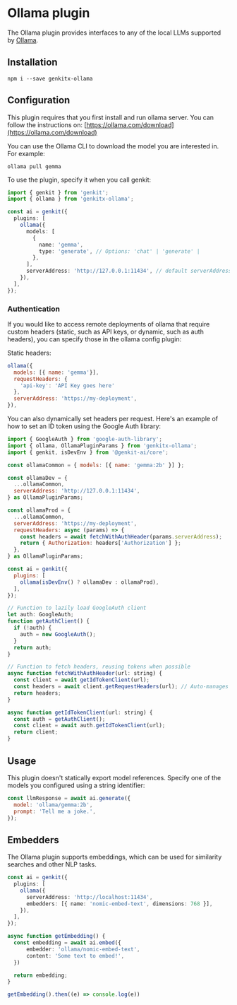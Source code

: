 # Ollama plugin

The Ollama plugin provides interfaces to any of the local LLMs supported by
[Ollama](https://ollama.com/).

## Installation

```posix-terminal
npm i --save genkitx-ollama
```

## Configuration

This plugin requires that you first install and run ollama server. You can follow
the instructions on: [https://ollama.com/download](https://ollama.com/download)

You can use the Ollama CLI to download the model you are interested in. For
example:

```posix-terminal
ollama pull gemma
```

To use the plugin, specify it when you call genkit:

```typescript
import { genkit } from 'genkit';
import { ollama } from 'genkitx-ollama';

const ai = genkit({
  plugins: [
    ollama({
      models: [
        {
          name: 'gemma',
          type: 'generate', // Options: 'chat' | 'generate' |
        },
      ],
      serverAddress: 'http://127.0.0.1:11434', // default serverAddress to use
    }),
  ],
});
```

### Authentication

If you would like to access remote deployments of ollama that require custom headers (static,
such as API keys, or dynamic, such as auth headers), you can specify those in the ollama config plugin:

Static headers:

```js
ollama({
  models: [{ name: 'gemma'}],
  requestHeaders: {
    'api-key': 'API Key goes here'
  },
  serverAddress: 'https://my-deployment',
}),
```

You can also dynamically set headers per request. Here's an example of how to set an ID token using
the Google Auth library:

```js
import { GoogleAuth } from 'google-auth-library';
import { ollama, OllamaPluginParams } from 'genkitx-ollama';
import { genkit, isDevEnv } from '@genkit-ai/core';

const ollamaCommon = { models: [{ name: 'gemma:2b' }] };

const ollamaDev = {
  ...ollamaCommon,
  serverAddress: 'http://127.0.0.1:11434',
} as OllamaPluginParams;

const ollamaProd = {
  ...ollamaCommon,
  serverAddress: 'https://my-deployment',
  requestHeaders: async (params) => {
    const headers = await fetchWithAuthHeader(params.serverAddress);
    return { Authorization: headers['Authorization'] };
  },
} as OllamaPluginParams;

const ai = genkit({
  plugins: [
    ollama(isDevEnv() ? ollamaDev : ollamaProd),
  ],
});

// Function to lazily load GoogleAuth client
let auth: GoogleAuth;
function getAuthClient() {
  if (!auth) {
    auth = new GoogleAuth();
  }
  return auth;
}

// Function to fetch headers, reusing tokens when possible
async function fetchWithAuthHeader(url: string) {
  const client = await getIdTokenClient(url);
  const headers = await client.getRequestHeaders(url); // Auto-manages token refresh
  return headers;
}

async function getIdTokenClient(url: string) {
  const auth = getAuthClient();
  const client = await auth.getIdTokenClient(url);
  return client;
}
```

## Usage

This plugin doesn't statically export model references. Specify one of the
models you configured using a string identifier:

```js
const llmResponse = await ai.generate({
  model: 'ollama/gemma:2b',
  prompt: 'Tell me a joke.',
});
```

## Embedders
The Ollama plugin supports embeddings, which can be used for similarity searches and other NLP tasks.
```typescript
const ai = genkit({
  plugins: [
    ollama({
      serverAddress: 'http://localhost:11434',
      embedders: [{ name: 'nomic-embed-text', dimensions: 768 }],
    }),
  ],
});

async function getEmbedding() {
  const embedding = await ai.embed({
      embedder: 'ollama/nomic-embed-text',
      content: 'Some text to embed!',
  })

  return embedding;
}

getEmbedding().then((e) => console.log(e))
```